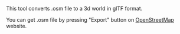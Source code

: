 This tool converts .osm file to a 3d world in glTF format.

You can get .osm file by pressing "Export" button on [OpenStreetMap](https://www.openstreetmap.org/) website.
